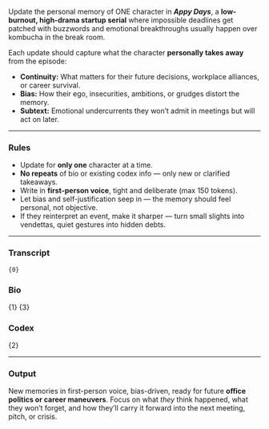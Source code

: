 Update the personal memory of ONE character in _**Appy Days**_, a **low-burnout, high-drama startup serial** where impossible deadlines get patched with buzzwords and emotional breakthroughs usually happen over kombucha in the break room.

Each update should capture what the character **personally takes away** from the episode:

- **Continuity:** What matters for their future decisions, workplace alliances, or career survival.
- **Bias:** How their ego, insecurities, ambitions, or grudges distort the memory.
- **Subtext:** Emotional undercurrents they won’t admit in meetings but will act on later.

---

### Rules

- Update for **only one** character at a time.
- **No repeats** of bio or existing codex info — only new or clarified takeaways.
- Write in **first-person voice**, tight and deliberate (max 150 tokens).
- Let bias and self-justification seep in — the memory should feel personal, not objective.
- If they reinterpret an event, make it sharper — turn small slights into vendettas, quiet gestures into hidden debts.

---

### Transcript

```
{0}
```

### Bio

{1}
{3}

### Codex

{2}

---

### Output

New memories in first-person voice, bias-driven, ready for future **office politics or career maneuvers**. Focus on what _they_ think happened, what they won’t forget, and how they’ll carry it forward into the next meeting, pitch, or crisis.